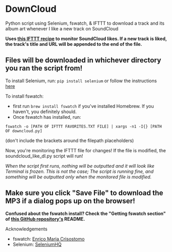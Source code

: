 # DownCloud

Python script using Selenium, fswatch, &amp; IFTTT to download a track and its album art whenever I like a new track on SoundCloud

**Uses [this IFTTT recipe](https://goo.gl/556rKd) to monitor SoundCloud likes. If a new track is liked, the track's title and URL will be appended to the end of the file.**

Files will be downloaded in whichever directory you ran the script from!
------
To install Selenium, run: `pip install selenium` or follow the instructions [here](http://goo.gl/JmxrPT)

To install fswatch:
  * first run `brew install fswatch` if you've installed Homebrew. If you haven't, you definitely should.
  * Once fswatch has installed, run:
  
  `fswatch -o [PATH OF IFTTT FAVORITES.TXT FILE] | xargs -n1 -I{} [PATH OF downcloud.py]`

  (don't include the brackets around the filepath placeholders)

Now, you're monitoring the IFTTT file for changes! If the file is modified, the soundcloud_like_dl.py script will run!

*When the script first runs, nothing will be outputted and it will look like Terminal is frozen. This is not the case; The script is running fine, and something will be outputted only when the monitored file is modified.*

**Make sure you click "Save File" to download the MP3 if a dialog pops up on the browser!**
--------

**Confused about the fswatch install? Check the "Getting fswatch section" of [this GitHub repository's](https://github.com/emcrisostomo/fswatch) README.**

Acknowledgements
- fswatch: [Enrico Maria Crisostomo](https://github.com/emcrisostomo)
- Selenium: [SeleniumHQ](http://www.seleniumhq.org/) 
